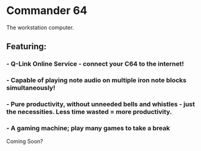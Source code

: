 # Commander 64
The workstation computer.

## Featuring:

### - Q-Link Online Service - connect your C64 to the internet!

### - Capable of playing note audio on multiple iron note blocks simultaneously!

### - Pure productivity, without unneeded bells and whistles - just the necessities. Less time wasted = more productivity.

### - A gaming machine; play many games to take a break

Coming Soon?

